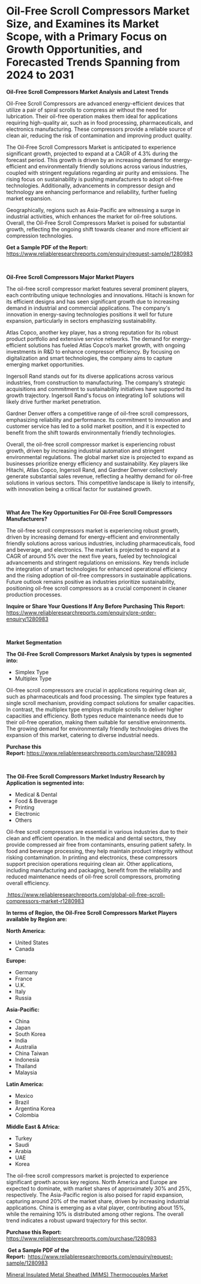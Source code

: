 <p><h1>Oil-Free Scroll Compressors Market Size, and Examines its Market Scope, with a Primary Focus on Growth Opportunities, and Forecasted Trends Spanning from 2024 to 2031</h1></p><p><strong>Oil-Free Scroll Compressors Market Analysis and Latest Trends</strong></p>
<p><p>Oil-Free Scroll Compressors are advanced energy-efficient devices that utilize a pair of spiral scrolls to compress air without the need for lubrication. Their oil-free operation makes them ideal for applications requiring high-quality air, such as in food processing, pharmaceuticals, and electronics manufacturing. These compressors provide a reliable source of clean air, reducing the risk of contamination and improving product quality.</p><p>The Oil-Free Scroll Compressors Market is anticipated to experience significant growth, projected to expand at a CAGR of 4.3% during the forecast period. This growth is driven by an increasing demand for energy-efficient and environmentally friendly solutions across various industries, coupled with stringent regulations regarding air purity and emissions. The rising focus on sustainability is pushing manufacturers to adopt oil-free technologies. Additionally, advancements in compressor design and technology are enhancing performance and reliability, further fueling market expansion. </p><p>Geographically, regions such as Asia-Pacific are witnessing a surge in industrial activities, which enhances the market for oil-free solutions. Overall, the Oil-Free Scroll Compressors Market is poised for substantial growth, reflecting the ongoing shift towards cleaner and more efficient air compression technologies.</p></p>
<p><strong>Get a Sample PDF of the Report:&nbsp;</strong> <a href="https://www.reliableresearchreports.com/enquiry/request-sample/1280983?utm_campaign=24&utm_medium=2&utm_source=Github&utm_content=ia&utm_term=27122024&utm_id=oil-free-scroll-compressors">https://www.reliableresearchreports.com/enquiry/request-sample/1280983</a></p>
<p>&nbsp;</p>
<p><strong>Oil-Free Scroll Compressors Major Market Players</strong></p>
<p><p>The oil-free scroll compressor market features several prominent players, each contributing unique technologies and innovations. Hitachi is known for its efficient designs and has seen significant growth due to increasing demand in industrial and commercial applications. The company's innovation in energy-saving technologies positions it well for future expansion, particularly in sectors emphasizing sustainability.</p><p>Atlas Copco, another key player, has a strong reputation for its robust product portfolio and extensive service networks. The demand for energy-efficient solutions has fueled Atlas Copco’s market growth, with ongoing investments in R&D to enhance compressor efficiency. By focusing on digitalization and smart technologies, the company aims to capture emerging market opportunities.</p><p>Ingersoll Rand stands out for its diverse applications across various industries, from construction to manufacturing. The company’s strategic acquisitions and commitment to sustainability initiatives have supported its growth trajectory. Ingersoll Rand's focus on integrating IoT solutions will likely drive further market penetration.</p><p>Gardner Denver offers a competitive range of oil-free scroll compressors, emphasizing reliability and performance. Its commitment to innovation and customer service has led to a solid market position, and it is expected to benefit from the shift towards environmentally friendly technologies.</p><p>Overall, the oil-free scroll compressor market is experiencing robust growth, driven by increasing industrial automation and stringent environmental regulations. The global market size is projected to expand as businesses prioritize energy efficiency and sustainability. Key players like Hitachi, Atlas Copco, Ingersoll Rand, and Gardner Denver collectively generate substantial sales revenue, reflecting a healthy demand for oil-free solutions in various sectors. This competitive landscape is likely to intensify, with innovation being a critical factor for sustained growth.</p></p>
<p>&nbsp;</p>
<p><strong>What Are The Key Opportunities For Oil-Free Scroll Compressors Manufacturers?</strong></p>
<p><p>The oil-free scroll compressors market is experiencing robust growth, driven by increasing demand for energy-efficient and environmentally friendly solutions across various industries, including pharmaceuticals, food and beverage, and electronics. The market is projected to expand at a CAGR of around 5% over the next five years, fueled by technological advancements and stringent regulations on emissions. Key trends include the integration of smart technologies for enhanced operational efficiency and the rising adoption of oil-free compressors in sustainable applications. Future outlook remains positive as industries prioritize sustainability, positioning oil-free scroll compressors as a crucial component in cleaner production processes.</p></p>
<p><strong>Inquire or Share Your Questions If Any Before Purchasing This Report:</strong> <a href="https://www.reliableresearchreports.com/enquiry/pre-order-enquiry/1280983?utm_campaign=24&utm_medium=2&utm_source=Github&utm_content=ia&utm_term=27122024&utm_id=oil-free-scroll-compressors">https://www.reliableresearchreports.com/enquiry/pre-order-enquiry/1280983</a></p>
<p>&nbsp;</p>
<p><strong>Market Segmentation</strong></p>
<p><strong>The Oil-Free Scroll Compressors Market Analysis by types is segmented into:</strong></p>
<p><ul><li>Simplex Type</li><li>Multiplex Type</li></ul></p>
<p><p>Oil-free scroll compressors are crucial in applications requiring clean air, such as pharmaceuticals and food processing. The simplex type features a single scroll mechanism, providing compact solutions for smaller capacities. In contrast, the multiplex type employs multiple scrolls to deliver higher capacities and efficiency. Both types reduce maintenance needs due to their oil-free operation, making them suitable for sensitive environments. The growing demand for environmentally friendly technologies drives the expansion of this market, catering to diverse industrial needs.</p></p>
<p><strong>Purchase this Report:&nbsp;</strong><a href="https://www.reliableresearchreports.com/purchase/1280983?utm_campaign=24&utm_medium=2&utm_source=Github&utm_content=ia&utm_term=27122024&utm_id=oil-free-scroll-compressors">https://www.reliableresearchreports.com/purchase/1280983</a></p>
<p>&nbsp;</p>
<p><strong>The Oil-Free Scroll Compressors Market Industry Research by Application is segmented into:</strong></p>
<p><ul><li>Medical & Dental</li><li>Food & Beverage</li><li>Printing</li><li>Electronic</li><li>Others</li></ul></p>
<p><p>Oil-free scroll compressors are essential in various industries due to their clean and efficient operation. In the medical and dental sectors, they provide compressed air free from contaminants, ensuring patient safety. In food and beverage processing, they help maintain product integrity without risking contamination. In printing and electronics, these compressors support precision operations requiring clean air. Other applications, including manufacturing and packaging, benefit from the reliability and reduced maintenance needs of oil-free scroll compressors, promoting overall efficiency.</p></p>
<p><a href="https://www.reliableresearchreports.com/global-oil-free-scroll-compressors-market-r1280983?utm_campaign=24&utm_medium=2&utm_source=Github&utm_content=ia&utm_term=27122024&utm_id=oil-free-scroll-compressors">&nbsp;https://www.reliableresearchreports.com/global-oil-free-scroll-compressors-market-r1280983</a></p>
<p><strong>In terms of Region, the Oil-Free Scroll Compressors Market Players available by Region are:</strong></p>
<p>
    <p> <strong> North America: </strong>
        <ul>
            <li>United States</li>
            <li>Canada</li>
        </ul>
        </p> 
    <p> <strong> Europe: </strong>
        <ul>
            <li>Germany</li>
            <li>France</li>
            <li>U.K.</li>
            <li>Italy</li>
            <li>Russia</li>
        </ul>
        </p> 
    <p> <strong> Asia-Pacific: </strong>
        <ul>
            <li>China</li>
            <li>Japan</li>
            <li>South Korea</li>
            <li>India</li>
            <li>Australia</li>
            <li>China Taiwan</li>
            <li>Indonesia</li>
            <li>Thailand</li>
            <li>Malaysia</li>
        </ul>
        </p> 
    <p> <strong> Latin America: </strong>
        <ul>
            <li>Mexico</li>
            <li>Brazil</li>
            <li>Argentina Korea</li>
            <li>Colombia</li>
        </ul>
        </p> 
    <p> <strong> Middle East & Africa: </strong>
        <ul>
            <li>Turkey</li>
            <li>Saudi</li>
            <li>Arabia</li>
            <li>UAE</li>
            <li>Korea</li>
        </ul>
    </p>
    </p>
<p><p>The oil-free scroll compressors market is projected to experience significant growth across key regions. North America and Europe are expected to dominate, with market shares of approximately 30% and 25%, respectively. The Asia-Pacific region is also poised for rapid expansion, capturing around 20% of the market share, driven by increasing industrial applications. China is emerging as a vital player, contributing about 15%, while the remaining 10% is distributed among other regions. The overall trend indicates a robust upward trajectory for this sector.</p></p>
<p><strong>Purchase this Report: </strong><a href="https://www.reliableresearchreports.com/purchase/1280983?utm_campaign=24&utm_medium=2&utm_source=Github&utm_content=ia&utm_term=27122024&utm_id=oil-free-scroll-compressors">https://www.reliableresearchreports.com/purchase/1280983</a></p>
<p>&nbsp;<strong>Get a Sample PDF of the Report:&nbsp;&nbsp;</strong><a href="https://www.reliableresearchreports.com/enquiry/request-sample/1280983?utm_campaign=24&utm_medium=2&utm_source=Github&utm_content=ia&utm_term=27122024&utm_id=oil-free-scroll-compressors">https://www.reliableresearchreports.com/enquiry/request-sample/1280983</a></p>
<p><strong></strong></p>
<p><p><a href="https://github.com/elizabethdagraca/Market-Research-Report-List-5/blob/main/mineral-insulated-metal-sheathed-mims-thermocouples-market.md?utm_campaign=24&utm_medium=2&utm_source=Github&utm_content=ia&utm_term=27122024&utm_id=oil-free-scroll-compressors">Mineral Insulated Metal Sheathed (MIMS) Thermocouples Market</a></p></p>